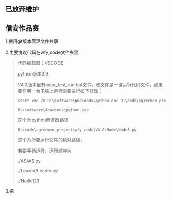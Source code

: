 ## 已放弃维护
## 信安作品赛

1.使用git版本管理文件共享

2.主要协议代码在wfy_code文件夹里

> 代码编辑器：VSCODE
>
> python版本3.9
>
> V4.0版本里有mian_test_run.bat文件，改文件是一键运行代码文件，如果要在另一台电脑上运行需要进行如下修改：
>
> ```bash
> start cmd /k D:\software\Anaconda\python.exe D:\code\agreemen_project\wfy_code\V4.0\Node\Node3.py
> ```
>
> ```
> D:\software\Anaconda\python.exe
> ```
>
> 这个为python解译器路径
>
> ```
> D:\code\agreemen_project\wfy_code\V4.0\Node\Node3.py
> ```
>
> 这个为所要运行文件的绝对路径，
>
> 
>
> 若要手动运行，运行顺序为
>
> ./AS/AS.py
>
> ./Leader/Leader.py
>
> ./Node123



3.把
